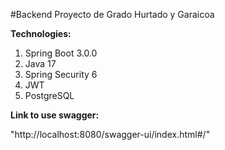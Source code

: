 #Backend Proyecto de Grado Hurtado y Garaicoa

**Technologies:**

1. Spring Boot 3.0.0
2. Java 17
3. Spring Security 6
4. JWT
5. PostgreSQL

**Link to use swagger:**

"http://localhost:8080/swagger-ui/index.html#/"